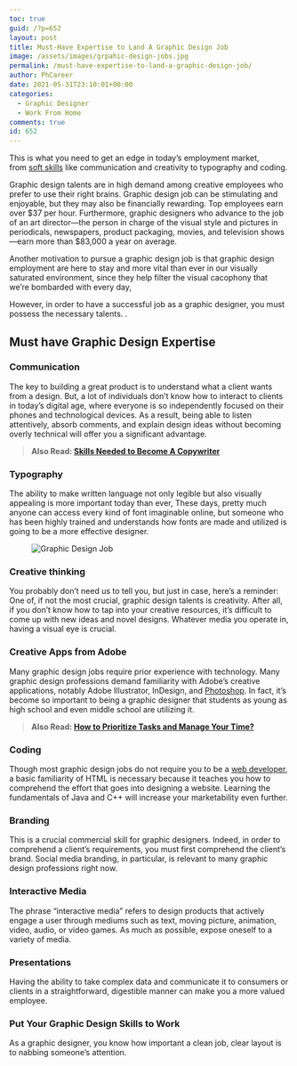 ```yaml
---
toc: true
guid: /?p=652
layout: post
title: Must-Have Expertise to Land A Graphic Design Job
image: /assets/images/grpahic-design-jobs.jpg
permalink: /must-have-expertise-to-land-a-graphic-design-job/
author: PhCareer
date: 2021-05-31T23:10:01+00:00
categories:
  - Graphic Designer
  - Work From Home
comments: true
id: 652
---
```

This is what you need to get an edge in today&#8217;s employment market, from&nbsp;[soft skills](/category/soft-skills/)&nbsp;like communication and creativity to typography and coding.

Graphic design talents are in high demand among creative employees who prefer to use their right brains. Graphic design job can be stimulating and enjoyable, but they may also be financially rewarding. Top employees earn over $37 per hour. Furthermore, graphic designers who advance to the job of an art director—the person in charge of the visual style and pictures in periodicals, newspapers, product packaging, movies, and television shows—earn more than $83,000 a year on average.

Another motivation to pursue a graphic design job is that graphic design employment are here to stay and more vital than ever in our visually saturated environment, since they help filter the visual cacophony that we&#8217;re bombarded with every day,

However, in order to have a successful job as a graphic designer, you must possess the necessary talents. .

## **Must have Graphic Design Expertise** 

### **Communication** 

The key to building a great product is to understand what a client wants from a design. But, a lot of individuals don&#8217;t know how to interact to clients in today&#8217;s digital age, where everyone is so independently focused on their phones and technological devices. As a result, being able to listen attentively, absorb comments, and explain design ideas without becoming overly technical will offer you a significant advantage.

<blockquote class="wp-block-quote">
  <p>
    <strong>Also Read:&nbsp;<a href="/skills-needed-to-become-a-copywriter/">Skills Needed to Become A Copywriter</a></strong>
  </p>
</blockquote>

### **Typography**

The ability to make written language not only legible but also visually appealing is more important today than ever, These days, pretty much anyone can access every kind of font imaginable online, but someone who has been highly trained and understands how fonts are made and utilized is going to be a more effective designer.


<figure class="wp-block-image size-large">

<img loading="lazy" width="540" height="304" src="/wp-content/uploads/2021/05/Graphic-Design-Job.jpg" alt="Graphic Design Job" class="wp-image-653" srcset="/wp-content/uploads/2021/05/Graphic-Design-Job.jpg 540w, /wp-content/uploads/2021/05/Graphic-Design-Job-300x169.jpg 300w" sizes="(max-width: 540px) 100vw, 540px" /> </figure> 

### **Creative thinking** 

You probably don&#8217;t need us to tell you, but just in case, here&#8217;s a reminder: One of, if not the most crucial, graphic design talents is creativity. After all, if you don&#8217;t know how to tap into your creative resources, it&#8217;s difficult to come up with new ideas and novel designs. Whatever media you operate in, having a visual eye is crucial.

### **Creative Apps from Adobe** 

Many graphic design jobs require prior experience with technology. Many graphic design professions demand familiarity with Adobe&#8217;s creative applications, notably Adobe Illustrator, InDesign, and [Photoshop](https://www.adobe.com/products/photoshop.html). In fact, it&#8217;s become so important to being a graphic designer that students as young as high school and even middle school are utilizing it.

<blockquote class="wp-block-quote">
  <p>
    <strong>Also Read:&nbsp;<a href="/how-to-prioritize-tasks-and-manage-your-time/">How to Prioritize Tasks and Manage Your Time?</a></strong>
  </p>
</blockquote>

### **Coding** 
Though most graphic design jobs do not require you to be a&nbsp;[web developer](https://www.webdevpl.us), a basic familiarity of HTML is necessary because it teaches you how to comprehend the effort that goes into designing a website. Learning the fundamentals of Java and C++ will increase your marketability even further.

### **Branding** 

This is a crucial commercial skill for graphic designers. Indeed, in order to comprehend a client&#8217;s requirements, you must first comprehend the client&#8217;s brand. Social media branding, in particular, is relevant to many graphic design professions right now.

### **Interactive Media**

The phrase &#8220;interactive media&#8221; refers to design products that actively engage a user through mediums such as text, moving picture, animation, video, audio, or video games. As much as possible, expose oneself to a variety of media.

### **Presentations** 

Having the ability to take complex data and communicate it to consumers or clients in a straightforward, digestible manner can make you a more valued employee.



### **Put Your Graphic Design Skills to Work**  

As a graphic designer, you know how important a clean job, clear layout is to nabbing someone&#8217;s attention.

